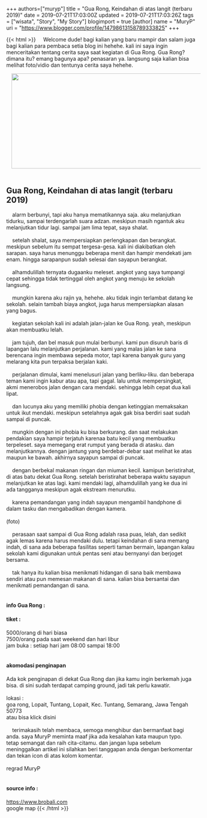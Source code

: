 +++
 authors=["muryp"] 
title = "Gua Rong, Keindahan di atas langit (terbaru 2019)"
date = 2019-07-21T17:03:00Z
updated = 2019-07-21T17:03:26Z
tags = ["wisata", "Story", "My Story"]
blogimport = true 
[author]
	name = "MuryP"
	uri = "https://www.blogger.com/profile/14798613158789333825"
+++

 {{< html >}} 
&nbsp; &nbsp; Welcome dude! bagi kalian yang baru mampir dan salam juga bagi kalian para pembaca setia blog ini hehehe. kali ini  saya ingin menceritakan tentang cerita saya saat kegiatan di Gua Rong. Gua Rong? dimana itu? emang bagunya apa? penasaran ya. langsung saja kalian bisa melihat foto/vidio dan tentunya cerita saya hehehe.<br /><div class="separator" style="clear: both; text-align: center;"><a href="https://1.bp.blogspot.com/-CINtzIba_5g/XTT9GS-NpQI/AAAAAAAAEYo/aFk4WlFV2CM3JUliklFdvmjZNTI2wt7ggCLcBGAs/s1600/IMG-20190718-WA0023-min.jpg" imageanchor="1" style="margin-left: 1em; margin-right: 1em;"><img border="0" data-original-height="506" data-original-width="1280" height="253" src="https://1.bp.blogspot.com/-CINtzIba_5g/XTT9GS-NpQI/AAAAAAAAEYo/aFk4WlFV2CM3JUliklFdvmjZNTI2wt7ggCLcBGAs/s640/IMG-20190718-WA0023-min.jpg" width="640" /></a></div><br /><h2>Gua Rong, Keindahan di atas langit (terbaru 2019)</h2>&nbsp; &nbsp; alarm berbunyi, tapi aku hanya mematikannya saja. aku melanjutkan tidurku, sampai terdengarlah suara adzan. meskipun masih ngantuk aku melanjutkan tidur lagi. sampai jam lima tepat, saya shalat.<br /><br />&nbsp; &nbsp; setelah shalat, saya mempersiapkan perlengkapan dan berangkat. meskipun sebelum itu sempat tergesa-gesa. kali ini diakibatkan oleh sarapan. saya harus menunggu beberapa menit dan hampir mendekati jam enam. hingga sarapanpun sudah selesai dan sayapun berangkat.<br /><br />&nbsp; &nbsp; alhamdulillah ternyata dugaanku meleset. angkot yang saya tumpangi cepat sehingga tidak tertinggal oleh angkot yang menuju ke sekolah langsung.<br /><br />&nbsp; &nbsp; mungkin karena aku rajin ya, hehehe. aku tidak ingin terlambat datang ke sekolah. selain tambah biaya angkot, juga harus mempersiapkan alasan yang bagus.<br /><br />&nbsp; &nbsp; kegiatan sekolah kali ini adalah jalan-jalan ke Gua Rong. yeah, meskipun akan membuatku lelah.<br /><br />&nbsp; &nbsp; jam tujuh, dan bel masuk pun mulai berbunyi. kami pun disuruh baris di lapangan lalu melanjutkan perjalanan. kami yang malas jalan ke sana berencana ingin membawa sepeda motor, tapi karena banyak guru yang melarang kita pun terpaksa berjalan kaki.<br /><br />&nbsp; &nbsp; perjalanan dimulai, kami menelusuri jalan yang berliku-liku. dan beberapa teman kami ingin kabur atau apa, tapi gagal. lalu untuk mempersingkat, akmi menerobos jalan dengan cara mendaki. sehingga lebih cepat dua kali lipat.<br /><br />&nbsp; &nbsp; dan lucunya aku yang memiliki phobia dengan ketinggian memaksakan untuk ikut mendaki. meskipun setelahnya agak gak bisa berdiri saat sudah sampai di puncak.<br /><br />&nbsp; &nbsp; mungkin dengan ini phobia ku bisa berkurang. dan saat melakukan pendakian saya hampir terjatuh karenaa batu kecil yang membuatku terpeleset. saya memegang erat rumput yang berada di atasku. dan melanjutkannya. dengan jantung yang berdebar-debar saat melihat ke atas maupun ke bawah. akhirnya sayapun sampai di puncak.<br /><br />&nbsp; &nbsp; dengan berbekal makanan ringan dan miuman kecil. kamipun beristirahat, di atas batu dekat Gua Rong. setelah beristirahat beberapa waktu sayapun melanjutkan ke atas lagi. kami mendaki lagi, alhamdulillah yang ke dua ini ada tangganya meskipun agak ekstream menurutku.<br /><br />&nbsp; &nbsp; karena pemandangan yang indah sayapun mengambil handphone di dalam tasku dan mengabadikan dengan kamera. <br /><br />(foto)<br /><br />&nbsp; &nbsp; perasaan saat sampai di Gua Rong adalah rasa puas, lelah, dan sedikit agak lemas karena harus mendaki dulu. tetapi keindahan di sana memang indah, di sana ada beberapa fasilitas seperti taman bermain, lapangan kalau sekolah kami digunakan untuk pentas seni atau bernyanyi dan berjoget bersama. <br /><br />&nbsp; &nbsp; tak hanya itu kalian bisa menikmati hidangan di sana baik membawa sendiri atau pun memesan makanan di sana. kalian bisa bersantai dan menikmati pemandangan di sana.<br /><br /><h4>info Gua Rong :</h4><h4>tiket :</h4>5000/orang di hari biasa<br />7500/orang pada saat weekend dan hari libur<br />jam buka : setiap hari jam 08:00 sampai 18:00<br /><br /><h4>akomodasi penginapan</h4>Ada kok penginapan di dekat Gua Rong dan jika kamu ingin berkemah juga bisa. di sini sudah terdapat camping ground, jadi tak perlu kawatir.<br /><br />lokasi :<br />goa rong, Lopait, Tuntang, Lopait, Kec. Tuntang, Semarang, Jawa Tengah 50773<br />atau bisa klick disini<br /><br />&nbsp; &nbsp; terimakasih telah membaca, semoga menghibur dan bermanfaat bagi anda. saya MuryP meminta maaf jika ada kesalahan kata maupun typo. tetap semangat dan raih cita-citamu. dan jangan lupa sebelum meninggalkan artikel ini silahkan beri tanggapan anda dengan berkomentar dan tekan icon di atas kolom komentar.<br /><br />regrad MuryP<br /><br /><h4>source info :</h4>https://www.brobali.com<br />google map
{{< /html >}}
